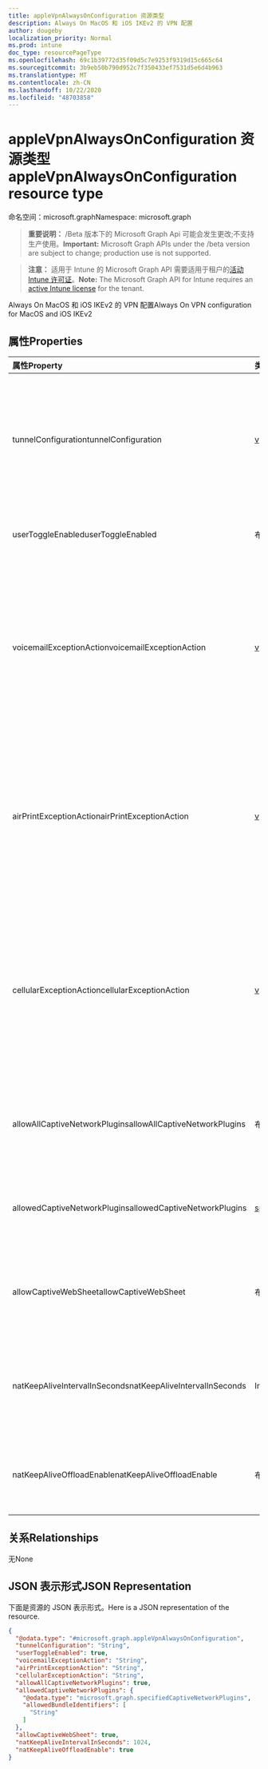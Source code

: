 ```yaml
---
title: appleVpnAlwaysOnConfiguration 资源类型
description: Always On MacOS 和 iOS IKEv2 的 VPN 配置
author: dougeby
localization_priority: Normal
ms.prod: intune
doc_type: resourcePageType
ms.openlocfilehash: 69c1b39772d35f09d5c7e9253f9319d15c665c64
ms.sourcegitcommit: 3b9eb50b790d952c7f350433ef7531d5e6d4b963
ms.translationtype: MT
ms.contentlocale: zh-CN
ms.lasthandoff: 10/22/2020
ms.locfileid: "48703858"
---
```

# <a name="applevpnalwaysonconfiguration-resource-type"></a><span data-ttu-id="46af0-103">appleVpnAlwaysOnConfiguration 资源类型</span><span class="sxs-lookup"><span data-stu-id="46af0-103">appleVpnAlwaysOnConfiguration resource type</span></span>

<span data-ttu-id="46af0-104">命名空间：microsoft.graph</span><span class="sxs-lookup"><span data-stu-id="46af0-104">Namespace: microsoft.graph</span></span>

> <span data-ttu-id="46af0-105">**重要说明：** /Beta 版本下的 Microsoft Graph Api 可能会发生更改;不支持生产使用。</span><span class="sxs-lookup"><span data-stu-id="46af0-105">**Important:** Microsoft Graph APIs under the /beta version are subject to change; production use is not supported.</span></span>

> <span data-ttu-id="46af0-106">**注意：** 适用于 Intune 的 Microsoft Graph API 需要适用于租户的[活动 Intune 许可证](https://go.microsoft.com/fwlink/?linkid=839381)。</span><span class="sxs-lookup"><span data-stu-id="46af0-106">**Note:** The Microsoft Graph API for Intune requires an [active Intune license](https://go.microsoft.com/fwlink/?linkid=839381) for the tenant.</span></span>

<span data-ttu-id="46af0-107">Always On MacOS 和 iOS IKEv2 的 VPN 配置</span><span class="sxs-lookup"><span data-stu-id="46af0-107">Always On VPN configuration for MacOS and iOS IKEv2</span></span>

## <a name="properties"></a><span data-ttu-id="46af0-108">属性</span><span class="sxs-lookup"><span data-stu-id="46af0-108">Properties</span></span>
|<span data-ttu-id="46af0-109">属性</span><span class="sxs-lookup"><span data-stu-id="46af0-109">Property</span></span>|<span data-ttu-id="46af0-110">类型</span><span class="sxs-lookup"><span data-stu-id="46af0-110">Type</span></span>|<span data-ttu-id="46af0-111">说明</span><span class="sxs-lookup"><span data-stu-id="46af0-111">Description</span></span>|
|:---|:---|:---|
|<span data-ttu-id="46af0-112">tunnelConfiguration</span><span class="sxs-lookup"><span data-stu-id="46af0-112">tunnelConfiguration</span></span>|[<span data-ttu-id="46af0-113">vpnTunnelConfigurationType</span><span class="sxs-lookup"><span data-stu-id="46af0-113">vpnTunnelConfigurationType</span></span>](../resources/intune-deviceconfig-vpntunnelconfigurationtype.md)|<span data-ttu-id="46af0-114">确定特定隧道配置应用于哪些连接。</span><span class="sxs-lookup"><span data-stu-id="46af0-114">Determines what connections the specific tunnel configuration applies to.</span></span> <span data-ttu-id="46af0-115">可取值为：`wifiAndCellular`、`cellular`、`wifi`。</span><span class="sxs-lookup"><span data-stu-id="46af0-115">Possible values are: `wifiAndCellular`, `cellular`, `wifi`.</span></span>|
|<span data-ttu-id="46af0-116">userToggleEnabled</span><span class="sxs-lookup"><span data-stu-id="46af0-116">userToggleEnabled</span></span>|<span data-ttu-id="46af0-117">布尔</span><span class="sxs-lookup"><span data-stu-id="46af0-117">Boolean</span></span>|<span data-ttu-id="46af0-118">允许用户使用 UI 切换 VPN 配置</span><span class="sxs-lookup"><span data-stu-id="46af0-118">Allow the user to toggle the VPN configuration using the UI</span></span>|
|<span data-ttu-id="46af0-119">voicemailExceptionAction</span><span class="sxs-lookup"><span data-stu-id="46af0-119">voicemailExceptionAction</span></span>|[<span data-ttu-id="46af0-120">vpnServiceExceptionAction</span><span class="sxs-lookup"><span data-stu-id="46af0-120">vpnServiceExceptionAction</span></span>](../resources/intune-deviceconfig-vpnserviceexceptionaction.md)|<span data-ttu-id="46af0-121">确定是否将语音邮件服务从始终打开的 VPN 连接中排除。</span><span class="sxs-lookup"><span data-stu-id="46af0-121">Determine whether voicemail service will be exempt from the always-on VPN connection.</span></span> <span data-ttu-id="46af0-122">可取值为：`forceTrafficViaVPN`、`allowTrafficOutside`、`dropTraffic`。</span><span class="sxs-lookup"><span data-stu-id="46af0-122">Possible values are: `forceTrafficViaVPN`, `allowTrafficOutside`, `dropTraffic`.</span></span>|
|<span data-ttu-id="46af0-123">airPrintExceptionAction</span><span class="sxs-lookup"><span data-stu-id="46af0-123">airPrintExceptionAction</span></span>|[<span data-ttu-id="46af0-124">vpnServiceExceptionAction</span><span class="sxs-lookup"><span data-stu-id="46af0-124">vpnServiceExceptionAction</span></span>](../resources/intune-deviceconfig-vpnserviceexceptionaction.md)|<span data-ttu-id="46af0-125">确定 AirPrint 服务是否将从 always on VPN 连接免除。</span><span class="sxs-lookup"><span data-stu-id="46af0-125">Determine whether AirPrint service will be exempt from the always-on VPN connection.</span></span> <span data-ttu-id="46af0-126">可取值为：`forceTrafficViaVPN`、`allowTrafficOutside`、`dropTraffic`。</span><span class="sxs-lookup"><span data-stu-id="46af0-126">Possible values are: `forceTrafficViaVPN`, `allowTrafficOutside`, `dropTraffic`.</span></span>|
|<span data-ttu-id="46af0-127">cellularExceptionAction</span><span class="sxs-lookup"><span data-stu-id="46af0-127">cellularExceptionAction</span></span>|[<span data-ttu-id="46af0-128">vpnServiceExceptionAction</span><span class="sxs-lookup"><span data-stu-id="46af0-128">vpnServiceExceptionAction</span></span>](../resources/intune-deviceconfig-vpnserviceexceptionaction.md)|<span data-ttu-id="46af0-129">确定是否将从 "始终打开" VPN 连接中排除手机网络服务。</span><span class="sxs-lookup"><span data-stu-id="46af0-129">Determine whether Cellular service will be exempt from the always-on VPN connection.</span></span> <span data-ttu-id="46af0-130">可取值为：`forceTrafficViaVPN`、`allowTrafficOutside`、`dropTraffic`。</span><span class="sxs-lookup"><span data-stu-id="46af0-130">Possible values are: `forceTrafficViaVPN`, `allowTrafficOutside`, `dropTraffic`.</span></span>|
|<span data-ttu-id="46af0-131">allowAllCaptiveNetworkPlugins</span><span class="sxs-lookup"><span data-stu-id="46af0-131">allowAllCaptiveNetworkPlugins</span></span>|<span data-ttu-id="46af0-132">布尔</span><span class="sxs-lookup"><span data-stu-id="46af0-132">Boolean</span></span>|<span data-ttu-id="46af0-133">指定是否应允许在 vpn 外部使用来自所有固定网络插件的流量</span><span class="sxs-lookup"><span data-stu-id="46af0-133">Specifies whether traffic from all captive network plugins should be allowed outside the vpn</span></span>|
|<span data-ttu-id="46af0-134">allowedCaptiveNetworkPlugins</span><span class="sxs-lookup"><span data-stu-id="46af0-134">allowedCaptiveNetworkPlugins</span></span>|[<span data-ttu-id="46af0-135">specifiedCaptiveNetworkPlugins</span><span class="sxs-lookup"><span data-stu-id="46af0-135">specifiedCaptiveNetworkPlugins</span></span>](../resources/intune-deviceconfig-specifiedcaptivenetworkplugins.md)|<span data-ttu-id="46af0-136">确定是否允许所有、部分或没有本地的固定网络应用</span><span class="sxs-lookup"><span data-stu-id="46af0-136">Determines whether all, some, or no non-native captive networking apps are allowed</span></span>|
|<span data-ttu-id="46af0-137">allowCaptiveWebSheet</span><span class="sxs-lookup"><span data-stu-id="46af0-137">allowCaptiveWebSheet</span></span>|<span data-ttu-id="46af0-138">布尔</span><span class="sxs-lookup"><span data-stu-id="46af0-138">Boolean</span></span>|<span data-ttu-id="46af0-139">确定是否允许来自 Websheet 应用的流量在 VPN 之外</span><span class="sxs-lookup"><span data-stu-id="46af0-139">Determines whether traffic from the Websheet app is allowed outside of the VPN</span></span>|
|<span data-ttu-id="46af0-140">natKeepAliveIntervalInSeconds</span><span class="sxs-lookup"><span data-stu-id="46af0-140">natKeepAliveIntervalInSeconds</span></span>|<span data-ttu-id="46af0-141">Int32</span><span class="sxs-lookup"><span data-stu-id="46af0-141">Int32</span></span>|<span data-ttu-id="46af0-142">指定通过 VPN 发送网络地址转换保活程序包的频率（以秒为单位）</span><span class="sxs-lookup"><span data-stu-id="46af0-142">Specifies how often in seconds to send a network address translation keepalive package through the VPN</span></span>|
|<span data-ttu-id="46af0-143">natKeepAliveOffloadEnable</span><span class="sxs-lookup"><span data-stu-id="46af0-143">natKeepAliveOffloadEnable</span></span>|<span data-ttu-id="46af0-144">布尔</span><span class="sxs-lookup"><span data-stu-id="46af0-144">Boolean</span></span>|<span data-ttu-id="46af0-145">设备处于睡眠状态时启用 NAT 保活信号的硬件卸载</span><span class="sxs-lookup"><span data-stu-id="46af0-145">Enable hardware offloading of NAT keepalive signals when the device is asleep</span></span>|

## <a name="relationships"></a><span data-ttu-id="46af0-146">关系</span><span class="sxs-lookup"><span data-stu-id="46af0-146">Relationships</span></span>
<span data-ttu-id="46af0-147">无</span><span class="sxs-lookup"><span data-stu-id="46af0-147">None</span></span>

## <a name="json-representation"></a><span data-ttu-id="46af0-148">JSON 表示形式</span><span class="sxs-lookup"><span data-stu-id="46af0-148">JSON Representation</span></span>
<span data-ttu-id="46af0-149">下面是资源的 JSON 表示形式。</span><span class="sxs-lookup"><span data-stu-id="46af0-149">Here is a JSON representation of the resource.</span></span>
<!-- {
  "blockType": "resource",
  "@odata.type": "microsoft.graph.appleVpnAlwaysOnConfiguration"
}
-->
``` json
{
  "@odata.type": "#microsoft.graph.appleVpnAlwaysOnConfiguration",
  "tunnelConfiguration": "String",
  "userToggleEnabled": true,
  "voicemailExceptionAction": "String",
  "airPrintExceptionAction": "String",
  "cellularExceptionAction": "String",
  "allowAllCaptiveNetworkPlugins": true,
  "allowedCaptiveNetworkPlugins": {
    "@odata.type": "microsoft.graph.specifiedCaptiveNetworkPlugins",
    "allowedBundleIdentifiers": [
      "String"
    ]
  },
  "allowCaptiveWebSheet": true,
  "natKeepAliveIntervalInSeconds": 1024,
  "natKeepAliveOffloadEnable": true
}
```





